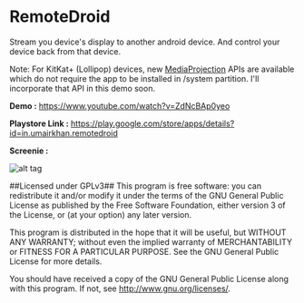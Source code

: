 RemoteDroid
===========

Stream you device's display to another android device. And control your device back from that device.

Note: For KitKat+ (Lollipop) devices, new [MediaProjection](https://developer.android.com/reference/android/media/projection/MediaProjection.html) APIs are available which do not require the app to be installed in /system partition. I'll incorporate that API in this demo soon.

**Demo :** https://www.youtube.com/watch?v=ZdNcBAp0yeo

**Playstore Link :** https://play.google.com/store/apps/details?id=in.umairkhan.remotedroid

**Screenie :** 

![alt tag](http://i.imgur.com/JJuNWlj.jpg)

##Licensed under GPLv3##
This program is free software: you can redistribute it and/or modify
it under the terms of the GNU General Public License as published by
the Free Software Foundation, either version 3 of the License, or
(at your option) any later version.

This program is distributed in the hope that it will be useful,
but WITHOUT ANY WARRANTY; without even the implied warranty of
MERCHANTABILITY or FITNESS FOR A PARTICULAR PURPOSE.  See the
GNU General Public License for more details.

You should have received a copy of the GNU General Public License
along with this program.  If not, see <http://www.gnu.org/licenses/>.
